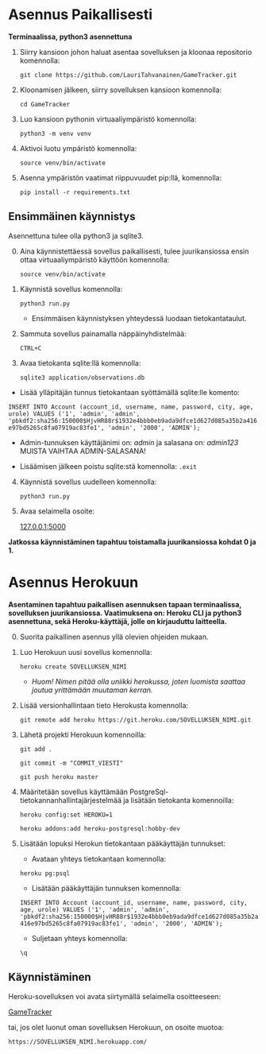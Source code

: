 # Asennus Paikallisesti
__Terminaalissa, python3 asennettuna__
1. Siirry kansioon johon haluat asentaa sovelluksen ja kloonaa repositorio komennolla:

    `git clone https://github.com/LauriTahvanainen/GameTracker.git`

2. Kloonamisen jälkeen, siirry sovelluksen kansioon komennolla:
    
    `cd GameTracker`
    
3. Luo kansioon pythonin virtuaaliympäristö komennolla:

    `python3 -m venv venv`
    
4. Aktivoi luotu ympäristö komennolla:

    `source venv/bin/activate`
    
5. Asenna ympäristön vaatimat riippuvuudet pip:llä, komennolla:

    `pip install -r requirements.txt`
    
## Ensimmäinen käynnistys
Asennettuna tulee olla python3 ja sqlite3.

0. Aina käynnistettäessä sovellus paikallisesti, tulee juurikansiossa ensin ottaa virtuaaliympäristö käyttöön komennolla:

   `source venv/bin/activate`
   
   
1. Käynnistä sovellus komennolla:

    `python3 run.py`
    
    * Ensimmäisen käynnistyksen yhteydessä luodaan tietokantataulut. 
  
2. Sammuta sovellus painamalla näppäinyhdistelmää:
  
     `CTRL+C`
     
3. Avaa tietokanta sqlite:llä komennolla: 

    `sqlite3 application/observations.db`
    
  * Lisää ylläpitäjän tunnus tietokantaan syöttämällä sqlite:lle komento:
  
  `INSERT INTO Account (account_id, username, name, password, city, age, urole) VALUES ('1', 'admin', 'admin', 'pbkdf2:sha256:150000$HjvHR88r$1932e4bbb0eb9ada9dfce1d627d085a35b2a416e97bd5265c8fa07919ac83fe1', 'admin', '2000', 'ADMIN');`

   * Admin-tunnuksen käyttäjänimi on: _admin_ ja salasana on: _admin123_      MUISTA VAIHTAA ADMIN-SALASANA!

   * Lisäämisen jälkeen poistu sqlite:stä komennolla: `.exit`
 
 4. Käynnistä sovellus uudelleen komennolla: 
    
    `python3 run.py`
    
 5. Avaa selaimella osoite:
 
    [127.0.0.1:5000](http://127.0.0.1:5000/)
    
__Jatkossa käynnistäminen tapahtuu toistamalla juurikansiossa kohdat 0 ja 1.__
 
# Asennus Herokuun
__Asentaminen tapahtuu paikallisen asennuksen tapaan terminaalissa, sovelluksen juurikansiossa. Vaatimuksena on: Heroku CLI ja python3 asennettuna, sekä Heroku-käyttäjä, jolle on kirjauduttu laitteella.__

0. Suorita paikallinen asennus yllä olevien ohjeiden mukaan.

1. Luo Herokuun uusi sovellus komennolla:
    
    `heroku create SOVELLUKSEN_NIMI`
    
    * _Huom! Nimen pitää olla uniikki herokussa, joten luomista saattaa joutua yrittämään muutaman kerran._

2. Lisää versionhallintaan tieto Herokusta komennolla:

    `git remote add heroku https://git.heroku.com/SOVELLUKSEN_NIMI.git`
    
3. Lähetä projekti Herokuun komennoilla:

    `git add .`
    
    `git commit -m "COMMIT_VIESTI"`
    
    `git push heroku master`
    
4. Määritetään sovellus käyttämään PostgreSql-tietokannanhallintajärjestelmää ja lisätään tietokanta komennoilla:

    `heroku config:set HEROKU=1`
    
    `heroku addons:add heroku-postgresql:hobby-dev`
    
5. Lisätään lopuksi Herokun tietokantaan pääkäyttäjän tunnukset:
    * Avataan yhteys tietokantaan komennolla:
    
    `heroku pg:psql`
    
    * Lisätään pääkäyttäjän tunnuksen komennolla:
    
    `INSERT INTO Account (account_id, username, name, password, city, age, urole) VALUES ('1', 'admin', 'admin',               'pbkdf2:sha256:150000$HjvHR88r$1932e4bbb0eb9ada9dfce1d627d085a35b2a416e97bd5265c8fa07919ac83fe1', 'admin', '2000', 'ADMIN');`
    
    * Suljetaan yhteys komennolla:
    
    `\q`

## Käynnistäminen

Heroku-sovelluksen voi avata siirtymällä selaimella osoitteeseen:

[GameTracker](https://gmtrackr.herokuapp.com/)

tai, jos olet luonut oman sovelluksen Herokuun, on osoite muotoa:

`https://SOVELLUKSEN_NIMI.herokuapp.com/`
